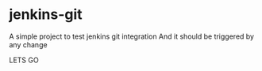 # jenkins-git

A simple project to test jenkins git integration
And it should be triggered by any change

LETS
GO
